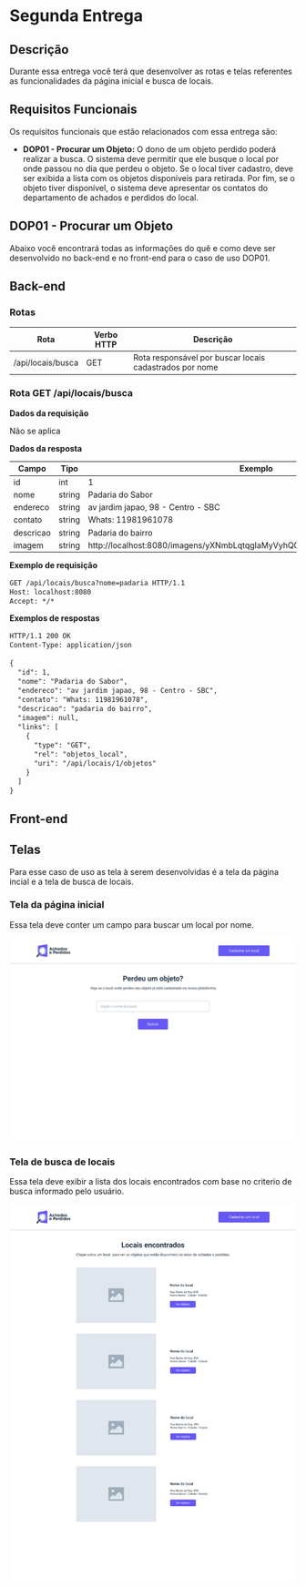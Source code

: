# Segunda Entrega

## Descrição

Durante essa entrega você terá que desenvolver as rotas e telas referentes as funcionalidades da página inicial e busca de locais.

## Requisitos Funcionais

Os requisitos funcionais que estão relacionados com essa entrega são:

- **DOP01 - Procurar um Objeto:** O dono de um objeto perdido poderá realizar a busca. O sistema deve permitir que ele busque o local por onde passou no dia que perdeu o objeto. Se o local tiver cadastro, deve ser exibida a lista com os objetos disponíveis para retirada. Por fim, se o objeto tiver disponível, o sistema deve apresentar os contatos do departamento de achados e perdidos do local.

## DOP01 - Procurar um Objeto

Abaixo você encontrará todas as informações do quê e como deve ser desenvolvido no back-end e no front-end para o caso de uso DOP01.

## Back-end

### Rotas

| Rota              | Verbo HTTP | Descrição                                               |
|-------------------|------------|---------------------------------------------------------|
| /api/locais/busca | GET        | Rota responsável por buscar locais cadastrados por nome |

### Rota GET /api/locais/busca

**Dados da requisição**

Não se aplica

**Dados da resposta**

| Campo     | Tipo    | Exemplo                                                                    |
|-----------|---------|----------------------------------------------------------------------------|
| id        | int     | 1                                                                          |
| nome      | string  | Padaria do Sabor                                                           |
| endereco  | string  | av jardim japao, 98 - Centro - SBC                                         |
| contato   | string  | Whats: 11981961078                                                         |
| descricao | string  | Padaria do bairro                                                          |
| imagem    | string  | http://localhost:8080/imagens/yXNmbLqtqgIaMyVyhQGDCZuIJMwSQ5UQMV6ystLs.png |                  |

**Exemplo de requisição**

```
GET /api/locais/busca?nome=padaria HTTP/1.1
Host: localhost:8080
Accept: */*
```

**Exemplos de respostas**

```
HTTP/1.1 200 OK
Content-Type: application/json

{
  "id": 1,
  "nome": "Padaria do Sabor",
  "endereco": "av jardim japao, 98 - Centro - SBC",
  "contato": "Whats: 11981961078",
  "descricao": "padaria do bairro",
  "imagem": null,
  "links": [
    {
      "type": "GET",
      "rel": "objetos_local",
      "uri": "/api/locais/1/objetos"
    }
  ]
}
```

## Front-end

## Telas

Para esse caso de uso as tela à serem desenvolvidas é a tela da página incial e a tela de busca de locais.

### Tela da página inicial

Essa tela deve conter um campo para buscar um local por nome.

![Tela de página inicial](../telas/tela-pagina-inicial.png)

### Tela de busca de locais

Essa tela deve exibir a lista dos locais encontrados com base no criterio de busca informado pelo usuário.

![Tela de busca de locais](../telas/tela-busca-locais.png)